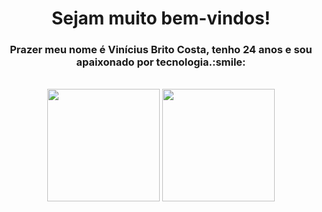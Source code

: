 <link href="https://languages.abranhe.com/logos.css" rel="stylesheet">
<h1 align="center">Sejam muito bem-vindos!</h1>

<h3 align="center">
Prazer meu nome é Vinícius Brito Costa, tenho 24 anos e sou apaixonado por tecnologia.:smile:
</h3>
<br>
<div align="center">
<img height="180rem" src='https://github-readme-stats.vercel.app/api/top-langs/?username=Vinicius-Brito-Costa&layout=compact&theme=dracula&langs_count=8'>
<img height="180rem" src='https://github-readme-stats.vercel.app/api?username=Vinicius-Brito-Costa&show_icons=true&theme=dracula&include_all_commits=true&count_private=true'>

